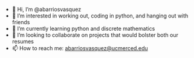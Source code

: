 - 👋 Hi, I’m @abarriosvasquez
- 👀 I’m interested in working out, coding in python, and hanging out with friends
- 🌱 I’m currently learning python and discrete mathematics 
- 💞️ I’m looking to collaborate on projects that would bolster both our resumes
- 📫 How to reach me: abarriosvasquez@ucmerced.edu

<!---
abarriosvasquez/abarriosvasquez is a ✨ special ✨ repository because its `README.md` (this file) appears on your GitHub profile.
You can click the Preview link to take a look at your changes.
--->
